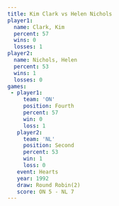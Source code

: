```yaml
---
title: Kim Clark vs Helen Nichols
player1:              
  name: Clark, Kim    
  percent: 57         
  wins: 0             
  losses: 1           
player2:              
  name: Nichols, Helen
  percent: 53         
  wins: 1             
  losses: 0           
games:
 - player1:          
     team: 'ON'      
     position: Fourth
     percent: 57     
     win: 0          
     loss: 1         
   player2:          
     team: 'NL'      
     position: Second
     percent: 53     
     win: 1          
     loss: 0         
   event: Hearts       
   year: 1992          
   draw: Round Robin(2)
   score: ON 5 - NL 7  
---
```

